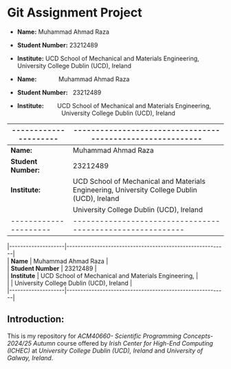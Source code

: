 # Git Assignment Project


* **Name:** Muhammad Ahmad Raza
* **Student Number:** 23212489
* **Institute:** UCD School of Mechanical and Materials Engineering, University College Dublin (UCD), Ireland


* **Name:**&nbsp;&nbsp;&nbsp;&nbsp;&nbsp;&nbsp;&nbsp;&nbsp;&nbsp;&nbsp;&nbsp;&nbsp;&nbsp;Muhammad Ahmad Raza  
* **Student Number:**&nbsp;&nbsp;&nbsp;23212489  
* **Institute:**&nbsp;&nbsp;&nbsp;&nbsp;&nbsp;&nbsp;&nbsp;&nbsp;UCD School of Mechanical and Materials Engineering,    
&nbsp;&nbsp;&nbsp;&nbsp;&nbsp;&nbsp;&nbsp;&nbsp;&nbsp;&nbsp;&nbsp;&nbsp;&nbsp;&nbsp;&nbsp;&nbsp;&nbsp;&nbsp;&nbsp;&nbsp;&nbsp;&nbsp;&nbsp;&nbsp;&nbsp;&nbsp;University College Dublin (UCD), Ireland 

|---------------------|----------------------------------------------------------|
|---------------------|----------------------------------------------------------|
| **Name:**           | Muhammad Ahmad Raza                                      |
| **Student Number:** | 23212489                                                 |
| **Institute:**      | UCD School of Mechanical and Materials Engineering,  University College Dublin (UCD), Ireland       |
|                     | University College Dublin (UCD), Ireland                 |
|---------------------|----------------------------------------------------------|


 
|--------------------|----------------------------------------------------------|  
| **Name**           | Muhammad Ahmad Raza                                      |  
| **Student Number** | 23212489                                                 |  
| **Institute**      | UCD School of Mechanical and Materials Engineering,      |  
|                    | University College Dublin (UCD), Ireland                 |  
|--------------------|----------------------------------------------------------|  



## Introduction:

This is my repository for *ACM40660- Scientific Programming Concepts- 2024/25 Autumn* course offered by *Irish Center for High-End Computing (ICHEC)* at *University College Dublin (UCD), Ireland* and *University of Galway, Ireland*.

